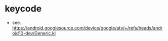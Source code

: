 # keycode 
- see. 
https://android.googlesource.com/device/google/atv/+/refs/heads/android10-dev/Generic.kl